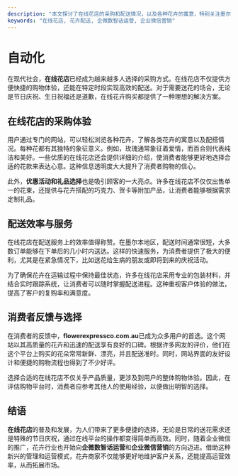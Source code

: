 ```yaml
---
description: "本文探讨了在线花店的采购和配送情况，以及各种花卉的寓意，特别关注墨尔本地区的服务效率和消费者评价。"
keywords: "在线花店, 花卉配送, 企微数智话运营, 企业微信营销"
---
```

# 自动化

在现代社会，**在线花店**已经成为越来越多人选择的采购方式。在线花店不仅提供方便快捷的购物体验，还能在特定时段实现高效的配送。对于需要送花的场合，无论是节日庆祝、生日祝福还是道歉，在线花卉购买都提供了一种理想的解决方案。

## 在线花店的采购体验

用户通过专门的网站，可以轻松浏览各种花卉，了解各类花卉的寓意以及配搭情况。每种花都有其独特的象征意义。例如，玫瑰通常象征着爱情，而百合则代表纯洁和美好。一些优质的在线花店还会提供详细的介绍，使消费者能够更好地选择合适的花款来表达心意。这种信息透明度大大提升了消费者购物的信心。

此外，**优惠活动和礼品选择**也是吸引顾客的一大亮点。许多在线花店不仅仅出售单一的花束，还提供与花卉搭配的巧克力、贺卡等附加产品，让消费者能够根据需求定制礼品。

## 配送效率与服务

在线花店在配送服务上的效率值得称赞。在墨尔本地区，配送时间通常很短，大多数订单能够在下单后的几小时内送达。这样的快速服务，为消费者提供了极大的便利，尤其是在紧急情况下，比如送花给生病的朋友或即将到来的庆祝活动。

为了确保花卉在运输过程中保持最佳状态，许多在线花店采用专业的包装材料，并结合实时跟踪系统，让消费者可以随时掌握配送进程。这种重视客户体验的做法，提高了客户的复购率和满意度。

## 消费者反馈与选择

在消费者的反馈中，**flowerexpressco.com.au**已成为众多用户的首选。这个网站以其高质量的花卉和迅速的配送享有良好的口碑。根据许多网友的评价，他们在这个平台上购买的花朵常常新鲜、漂亮，并且配送准时。同时，网站界面的友好设计和便捷的购物流程也得到了不少好评。

选择合适的在线花店不仅关乎产品质量，更涉及到用户的整体购物体验。因此，在评估购物平台时，消费者应参考其他人的使用经验，以便做出明智的选择。

## 结语

**在线花店**的普及和发展，为人们带来了更多便捷的选择，无论是日常的送花需求还是特殊的节日庆祝，通过在线平台的操作都变得简单而高效。同时，随着企业微信的推广，花卉行业也开始向**企微数智话运营**和**企业微信营销**的方向迈进。借助这种新兴的管理和运营模式，花卉商家不仅能够更好地维护客户关系，还能提高运营效率，从而拓展市场。
